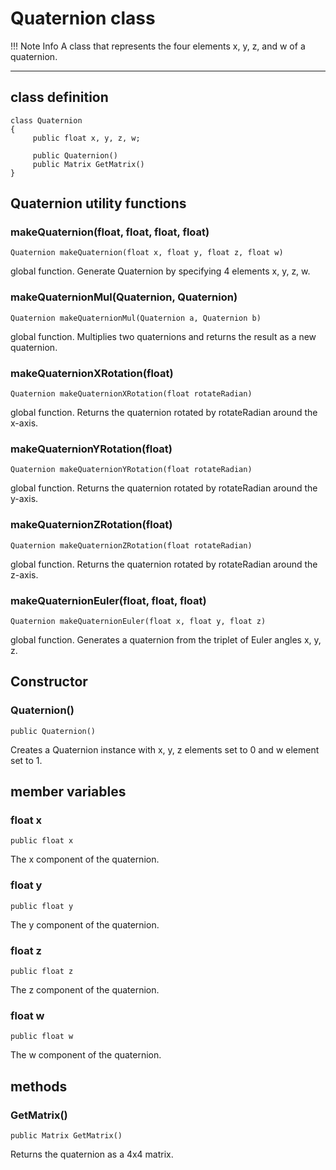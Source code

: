
# Quaternion class

!!! Note Info
     A class that represents the four elements x, y, z, and w of a quaternion.

***

## class definition

```
class Quaternion
{
     public float x, y, z, w;
    
     public Quaternion()
     public Matrix GetMatrix()
}
```


## Quaternion utility functions

### makeQuaternion(float, float, float, float)
`Quaternion makeQuaternion(float x, float y, float z, float w)`

global function. Generate Quaternion by specifying 4 elements x, y, z, w.

### makeQuaternionMul(Quaternion, Quaternion)
`Quaternion makeQuaternionMul(Quaternion a, Quaternion b)`

global function. Multiplies two quaternions and returns the result as a new quaternion.

### makeQuaternionXRotation(float)
`Quaternion makeQuaternionXRotation(float rotateRadian)`

global function. Returns the quaternion rotated by rotateRadian around the x-axis.

### makeQuaternionYRotation(float)
`Quaternion makeQuaternionYRotation(float rotateRadian)`

global function. Returns the quaternion rotated by rotateRadian around the y-axis.

### makeQuaternionZRotation(float)
`Quaternion makeQuaternionZRotation(float rotateRadian)`

global function. Returns the quaternion rotated by rotateRadian around the z-axis.

### makeQuaternionEuler(float, float, float)
`Quaternion makeQuaternionEuler(float x, float y, float z)`

global function. Generates a quaternion from the triplet of Euler angles x, y, z.


## Constructor
### Quaternion()
`public Quaternion()`

Creates a Quaternion instance with x, y, z elements set to 0 and w element set to 1.


## member variables

### float x
`public float x`

The x component of the quaternion.

### float y
`public float y`

The y component of the quaternion.

### float z
`public float z`

The z component of the quaternion.

### float w
`public float w`

The w component of the quaternion.


## methods

### GetMatrix()
`public Matrix GetMatrix()`

Returns the quaternion as a 4x4 matrix.